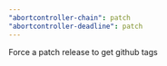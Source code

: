 ```yaml
---
"abortcontroller-chain": patch
"abortcontroller-deadline": patch
---
```


Force a patch release to get github tags
